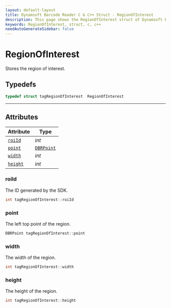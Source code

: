```yaml
---
layout: default-layout
title: Dynamsoft Barcode Reader C & C++ Struct - RegionOfInterest
description: This page shows the RegionOfInterest struct of Dynamsoft Barcode Reader for C & C++ Language.
keywords: RegionOfInterest, struct, c, c++
needAutoGenerateSidebar: false
---
```



# RegionOfInterest
Stores the region of interest.  

## Typedefs

```cpp
typedef struct tagRegionOfInterest  RegionOfInterest
```  
  
---
  

## Attributes
  
| Attribute | Type |
|---------- | ---- |
| [`roiId`](#roiid) | *int* |
| [`point`](#point) | [`DBRPoint`](DBRPoint.md) |
| [`width`](#width) | *int* |
| [`height`](#height) | *int* |


### roiId
The ID generated by the SDK.
```cpp
int tagRegionOfInterest::roiId
```

### point
The left top point of the region.
```cpp
DBRPoint tagRegionOfInterest::point
```

### width
The width of the region.
```cpp
int tagRegionOfInterest::width
```

### height
The height of the region.
```cpp
int tagRegionOfInterest::height
```
